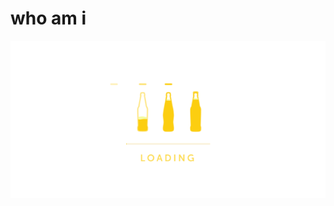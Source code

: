 # who am i 

<img aling="center" src="https://github.com/darkfire86/darkfire86/blob/main/image/ANI%20IN%20GITHUB.gif?raw=true" autoplay loop> 
